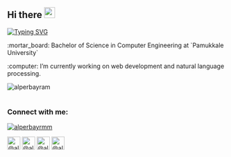 
<h2>Hi there <img src="https://media.giphy.com/media/hvRJCLFzcasrR4ia7z/giphy.gif" width="25px"></h2>

[![Typing SVG](https://readme-typing-svg.herokuapp.com?color=%2307F720&size=17&vCenter=true&lines=+I'm+Alper+Bayram)](https://git.io/typing-svg)

<p>:mortar_board: Bachelor of Science in Computer Engineering at `Pamukkale University` </p>
<p>:computer: I’m currently working on web development and natural language processing. </p>

<img align="center" src="https://github-readme-stats.vercel.app/api/top-langs/?username=alperbayram&show_icons=true&locale=en&theme=cobalt&bg_color=0d1117&layout=compact&hide_border=true&langs_count=6&title_color=75eeb2" alt="alperbayram" />

<h1></h1>
<h3>Connect with me:</h3>
<p><a href="https://twitter.com/alperbayrmm" target="blank"><img src="https://img.shields.io/twitter/follow/alperbayrmm?style=social" alt="alperbayrmm" /></a> </p>
<a href="https://www.linkedin.com/in/alper-bayram-a9196a194/" target="blank"><img align="center" src="https://img.icons8.com/fluency/30/000000/linkedin.png" alt="@alperbayram" height="30" width="30" /></a>
<a href="https://alperbayrmm.medium.com/" target="blank"><img align="center" src="https://img.icons8.com/ios-filled/30/000000/medium-monogram--v1.png" alt="@alperbayram" height="30" width="30" /></a>
<a href="https://codepen.io/alperbayrm" target="blank"><img align="center" src="https://img.icons8.com/ios/30/000000/codepen.png" alt="@alperbayram" height="30" width="30" /></a>
<a href="https://www.kaggle.com/devalper"  target="blank" ><img  align="center" src="https://img.icons8.com/windows/32/000000/kaggle.png" alt="@alperbayram" height="30" width="30" /></a>
          
<!--
**alperbayram/alperbayram** is a ✨ _special_ ✨ repository because its `README.md` (this file) appears on your GitHub profile.

Here are some ideas to get you started:

- 🔭 I’m currently working on ...
- 🌱 I’m currently learning ...
- 👯 I’m looking to collaborate on ...
- 🤔 I’m looking for help with ...
- 💬 Ask me about ...
- 📫 How to reach me: ...
- 😄 Pronouns: ...
- ⚡ Fun fact: ...
-->
